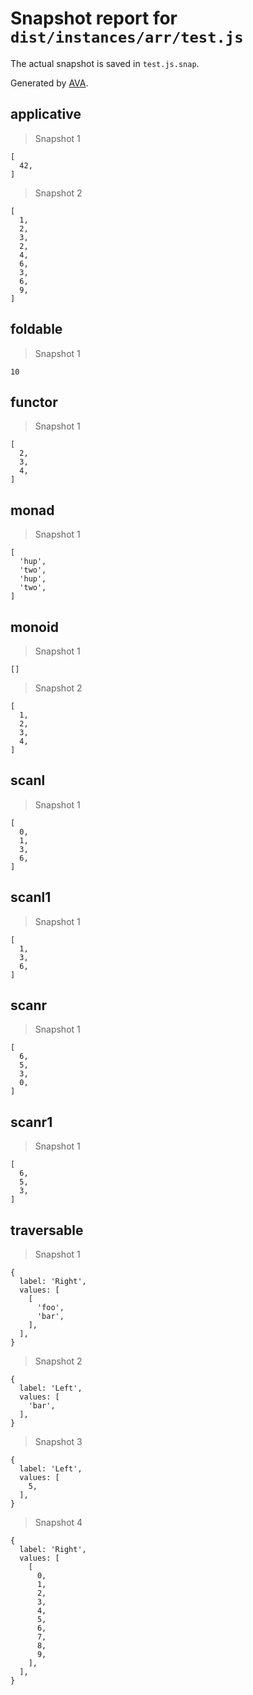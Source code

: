 # Snapshot report for `dist/instances/arr/test.js`

The actual snapshot is saved in `test.js.snap`.

Generated by [AVA](https://ava.li).

## applicative

> Snapshot 1

    [
      42,
    ]

> Snapshot 2

    [
      1,
      2,
      3,
      2,
      4,
      6,
      3,
      6,
      9,
    ]

## foldable

> Snapshot 1

    10

## functor

> Snapshot 1

    [
      2,
      3,
      4,
    ]

## monad

> Snapshot 1

    [
      'hup',
      'two',
      'hup',
      'two',
    ]

## monoid

> Snapshot 1

    []

> Snapshot 2

    [
      1,
      2,
      3,
      4,
    ]

## scanl

> Snapshot 1

    [
      0,
      1,
      3,
      6,
    ]

## scanl1

> Snapshot 1

    [
      1,
      3,
      6,
    ]

## scanr

> Snapshot 1

    [
      6,
      5,
      3,
      0,
    ]

## scanr1

> Snapshot 1

    [
      6,
      5,
      3,
    ]

## traversable

> Snapshot 1

    {
      label: 'Right',
      values: [
        [
          'foo',
          'bar',
        ],
      ],
    }

> Snapshot 2

    {
      label: 'Left',
      values: [
        'bar',
      ],
    }

> Snapshot 3

    {
      label: 'Left',
      values: [
        5,
      ],
    }

> Snapshot 4

    {
      label: 'Right',
      values: [
        [
          0,
          1,
          2,
          3,
          4,
          5,
          6,
          7,
          8,
          9,
        ],
      ],
    }
